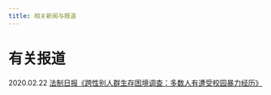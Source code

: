 ```yaml
---
title: 相关新闻与报道
---
```


# 有关报道

2020.02.22 [法制日报《跨性别人群生存困境调查：多数人有遭受校园暴力经历》](https://news.cctv.com/2020/02/22/ARTIJ5mYNQzX05v1IZiDuRoN200222.shtml)
